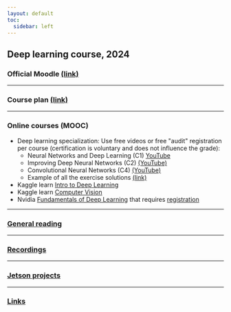 ```yaml
---
layout: default
toc:
  sidebar: left
---
```


## Deep learning course, 2024

### Official Moodle [(link)](https://moodle.sce.ac.il/course/view.php?id=27441)

---

### Course plan [(link)](/suppl/dl/2024/blue_print_2024.pdf)

---

### Online courses (MOOC)

* Deep learning specialization: Use free videos or free "audit" registration per course (certification is voluntary and does not influence the grade):
  - Neural Networks and Deep Learning (C1) [YouTube](https://www.youtube.com/playlist?list=PLkDaE6sCZn6Ec-XTbcX1uRg2_u4xOEky0)
  - Improving Deep Neural Networks (C2) [(YouTube)](https://www.youtube.com/playlist?list=PLkDaE6sCZn6Hn0vK8co82zjQtt3T2Nkqc)
  - Convolutional Neural Networks (C4) [(YouTube)](https://www.youtube.com/playlist?list=PLkDaE6sCZn6Gl29AoE31iwdVwSG-KnDzF)
  - Example of all the exercise solutions [(link)](https://github.com/amanchadha/coursera-deep-learning-specialization)
* Kaggle learn [Intro to Deep Learning](https://www.kaggle.com/learn/intro-to-deep-learning)
* Kaggle learn [Computer Vision](https://www.kaggle.com/learn/computer-vision)
* Nvidia [Fundamentals of Deep Learning](https://www.nvidia.com/en-eu/training/instructor-led-workshops/fundamentals-of-deep-learning/) that requires [registration](https://courses.nvidia.com/dli-event)

---

### [General reading](/suppl/dl/2024/reading2024)

---

### [Recordings](/suppl/dl/2024/recordings)

---

### [Jetson projects](/suppl/dl/2024/jetson2024/)

---

### [Links ](/suppl/dl/2024/suppl_links)
